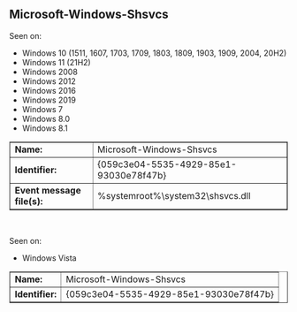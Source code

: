 ## Microsoft-Windows-Shsvcs

Seen on:
* Windows 10 (1511, 1607, 1703, 1709, 1803, 1809, 1903, 1909, 2004, 20H2)
* Windows 11 (21H2)
* Windows 2008
* Windows 2012
* Windows 2016
* Windows 2019
* Windows 7
* Windows 8.0
* Windows 8.1

<table border="1" class="docutils">
  <tbody>
    <tr>
      <td><b>Name:</b></td>
      <td>Microsoft-Windows-Shsvcs</td>
    </tr>
    <tr>
      <td><b>Identifier:</b></td>
      <td>{059c3e04-5535-4929-85e1-93030e78f47b}</td>
    </tr>
    <tr>
      <td><b>Event message file(s):</b></td>
      <td>%systemroot%\system32\shsvcs.dll</td>
    </tr>
  </tbody>
</table>

&nbsp;

Seen on:
* Windows Vista

<table border="1" class="docutils">
  <tbody>
    <tr>
      <td><b>Name:</b></td>
      <td>Microsoft-Windows-Shsvcs</td>
    </tr>
    <tr>
      <td><b>Identifier:</b></td>
      <td>{059c3e04-5535-4929-85e1-93030e78f47b}</td>
    </tr>
  </tbody>
</table>

&nbsp;

